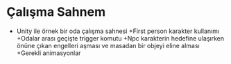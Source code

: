 # Çalışma Sahnem
+ Unity ile örnek bir oda çalışma sahnesi
 +First person karakter kullanımı
 +Odalar arası geçişte trigger komutu
 +Npc karakterin hedefine ulaşırken önüne çıkan engelleri aşması ve masadan bir objeyi eline alması
 +Gerekli animasyonlar
